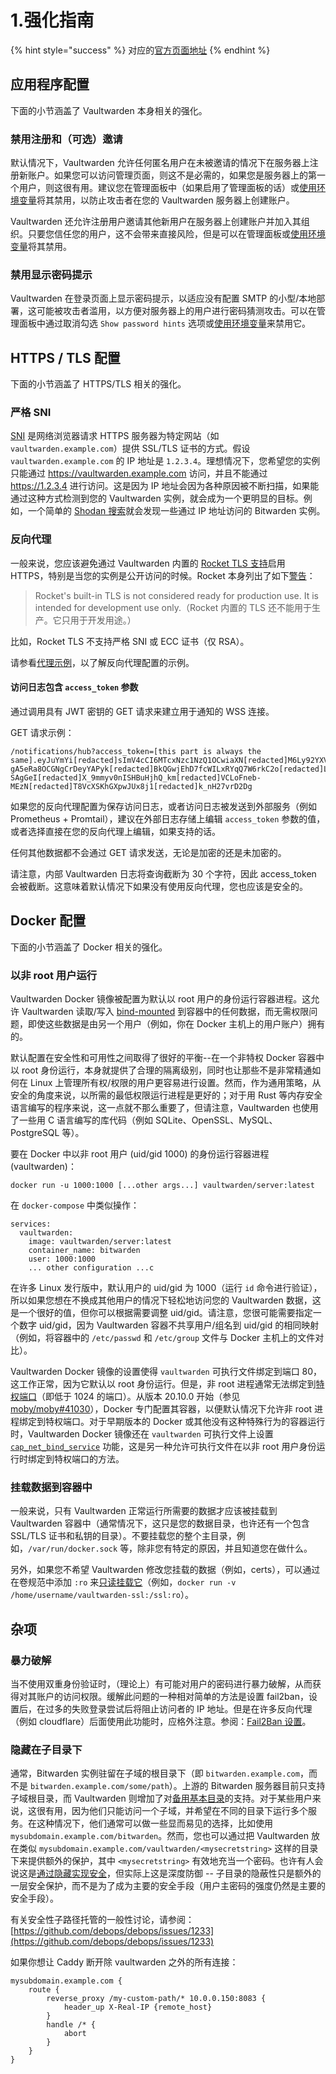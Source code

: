 # 1.强化指南

{% hint style="success" %}
对应的[官方页面地址](https://github.com/dani-garcia/vaultwarden/wiki/Hardening-Guide)
{% endhint %}

## 应用程序配置 <a href="#application-configuration" id="application-configuration"></a>

下面的小节涵盖了 Vaultwarden 本身相关的强化。

### 禁用注册和（可选）邀请 <a href="#disable-registration-and-optionally-invitations" id="disable-registration-and-optionally-invitations"></a>

默认情况下，Vaultwarden 允许任何匿名用户在未被邀请的情况下在服务器上注册新账户。如果您可以访问管理页面，则这不是必需的，如果您是服务器上的第一个用户，则这很有用。建议您在管理面板中（如果启用了管理面板的话）或[使用环境变量](../disable-registration-of-new-users.md)将其禁用，以防止攻击者在您的 Vaultwarden 服务器上创建账户。

Vaultwarden 还允许注册用户邀请其他新用户在服务器上创建账户并加入其组织。只要您信任您的用户，这不会带来直接风险，但是可以在管理面板或[使用环境变量](../disable-registration-of-new-users.md)将其禁用。

### 禁用显示密码提示 <a href="#disable-password-hint-display" id="disable-password-hint-display"></a>

Vaultwarden 在登录页面上显示密码提示，以适应没有配置 SMTP 的小型/本地部署，这可能被攻击者滥用，以方便对服务器上的用户进行密码猜测攻击。可以在管理面板中通过取消勾选 `Show password hints` 选项或[使用环境变量](../disable-registration-of-new-users.md)来禁用它。

## HTTPS / TLS 配置 <a href="#https-tls-configuration" id="https-tls-configuration"></a>

下面的小节涵盖了 HTTPS/TLS 相关的强化。

### 严格 SNI <a href="#strict-sni" id="strict-sni"></a>

[SNI](https://zh.wikipedia.org/wiki/%E6%9C%8D%E5%8A%A1%E5%99%A8%E5%90%8D%E7%A7%B0%E6%8C%87%E7%A4%BA) 是网络浏览器请求 HTTPS 服务器为特定网站（如 `vaultwarden.example.com`）提供 SSL/TLS 证书的方式。假设`vaultwarden.example.com` 的 IP 地址是 `1.2.3.4`。理想情况下，您希望您的实例只能通过 https://vaultwarden.example.com 访问，并且不能通过 https://1.2.3.4 进行访问。这是因为 IP 地址会因为各种原因被不断扫描，如果能通过这种方式检测到您的 Vaultwarden 实例，就会成为一个更明显的目标。例如，一个简单的 [Shodan 搜索](https://www.shodan.io/search?query=bitwarden)就会发现一些通过 IP 地址访问的 Bitwarden 实例。

### 反向代理 <a href="#reverse-proxying" id="reverse-proxying"></a>

一般来说，您应该避免通过 Vaultwarden 内置的 [Rocket TLS 支持](../../deployment/https/enabling-https.md)启用 HTTPS，特别是当您的实例是公开访问的时候。Rocket 本身列出了如下[警告](https://rocket.rs/v0.4/guide/configuration/#configuring-tls)：

> Rocket's built-in TLS is not considered ready for production use. It is intended for development use only.（Rocket 内置的 TLS 还不能用于生产。它只用于开发用途。）

比如，Rocket TLS 不支持严格 SNI 或 ECC 证书（仅 RSA）。

请参看[代理示例](../../deployment/proxy-examples.md)，以了解反向代理配置的示例。

#### 访问日志包含 `access_token` 参数 <a href="#access-logs-contain-access_token-parameter" id="access-logs-contain-access_token-parameter"></a>

通过调用具有 JWT 密钥的 GET 请求来建立用于通知的 WSS 连接。

GET 请求示例：

```
/notifications/hub?access_token=[this part is always the same].eyJuYmYi[redacted]sImV4cCI6MTcxNzc1NzQ1OCwiaXN[redacted]M6Ly92YXVsdC5zZWMuYXJwYXxsb2dpbiIsInN1YiI6ImY5YmVhN[redacted]tNGJjNS05MDY2LTQ3NjFlZmY4ND[redacted]sInByZW1pdW0iOnRydWU[redacted]JjaXBoZXIiLCJlbWFpbCI6ImNpc[redacted]ljdSIsImVtYWlsX3ZlcmlmaWVkIjp0cnVlLCJzc3RhbXAiOiJlZjM3[redacted]MjctODE2OS1hZTQ3NmFjNDc4MGQiLCJkZX[redacted]02ZTk3LTQ2N2M[redacted]jM3NmEiLCJzY29wZSI6WyJhcG[redacted]5lX2FjY2VzcyJdLCJhbXIiOlsiQXBwbGljY[redacted]hGDeCNdjTs1cOL2fV_OR96Sey-gA5eRa8OCGNgCrDeyYAPyk[redacted]BkQGwjEhD7fcWILxRYqQ7W6rkC2o[redacted]LB_nztpAgeRUbsPgsd3RNTWJDKdlH8aMf1[redacted]vB_doENJPeyaeMuEG85KqpAN2A[redacted]GeeCztxmQIe21PMtBG-SAgGeI[redacted]X_9mmyv0nISHBuHjhQ_km[redacted]VCLoFneb-MEzN[redacted]T8VcXSKhGXpwJUx8j1[redacted]k_nH27vrD2Dg
```

如果您的反向代理配置为保存访问日志，或者访问日志被发送到外部服务（例如 Prometheus + Promtail），建议在外部日志存储上编辑 `access_token` 参数的值，或者选择直接在您的反向代理上编辑，如果支持的话。

任何其他数据都不会通过 GET 请求发送，无论是加密的还是未加密的。

请注意，内部 Vaultwarden 日志将查询截断为 30 个字符，因此 access\_token 会被截断。这意味着默认情况下如果没有使用反向代理，您也应该是安全的。

## Docker 配置 <a href="#docker-configuration" id="docker-configuration"></a>

下面的小节涵盖了 Docker 相关的强化。

### 以非 root 用户运行 <a href="#run-as-a-non-root-user" id="run-as-a-non-root-user"></a>

Vaultwarden Docker 镜像被配置为默认以 root 用户的身份运行容器进程。这允许 Vaultwarden 读取/写入 [bind-mounted](https://docs.docker.com/storage/bind-mounts/) 到容器中的任何数据，而无需权限问题，即使这些数据是由另一个用户（例如，你在 Docker 主机上的用户账户）拥有的。

默认配置在安全性和可用性之间取得了很好的平衡--在一个非特权 Docker 容器中以 root 身份运行，本身就提供了合理的隔离级别，同时也让那些不是非常精通如何在 Linux 上管理所有权/权限的用户更容易进行设置。然而，作为通用策略，从安全的角度来说，以所需的最低权限运行进程是更好的；对于用 Rust 等内存安全语言编写的程序来说，这一点就不那么重要了，但请注意，Vaultwarden 也使用了一些用 C 语言编写的库代码（例如 SQLite、OpenSSL、MySQL、PostgreSQL 等）。

要在 Docker 中以非 root 用户 (uid/gid 1000) 的身份运行容器进程 (vaultwarden)：

```shell
docker run -u 1000:1000 [...other args...] vaultwarden/server:latest
```

在 `docker-compose` 中类似操作：

```batch
services:
  vaultwarden:
    image: vaultwarden/server:latest
    container_name: bitwarden
    user: 1000:1000
    ... other configuration ...c
```

在许多 Linux 发行版中，默认用户的 uid/gid 为 1000（运行 `id` 命令进行验证），所以如果您想在不换成其他用户的情况下轻松地访问您的 Vaultwarden 数据，这是一个很好的值，但你可以根据需要调整 uid/gid。请注意，您很可能需要指定一个数字 uid/gid，因为 Vaultwarden 容器不共享用户/组名到 uid/gid 的相同映射（例如，将容器中的 `/etc/passwd` 和 `/etc/group` 文件与 Docker 主机上的文件对比）。

Vaultwarden Docker 镜像的设置使得 `vaultwarden` 可执行文件绑定到端口 80，这工作正常，因为它默认以 root 身份运行。但是，非 root 进程通常无法绑定到[特权端口](https://www.w3.org/Daemon/User/Installation/PrivilegedPorts.html)（即低于 1024 的端口）。从版本 20.10.0 开始（参见 [moby/moby#41030](https://github.com/moby/moby/pull/41030)），Docker 专门配置其容器，以便默认情况下允许非 root 进程绑定到特权端口。对于早期版本的 Docker 或其他没有这种特殊行为的容器运行时，Vaultwarden Docker 镜像还在 `vaultwarden` 可执行文件上设置 [`cap_net_bind_service`](https://man7.org/linux/man-pages/man7/capabilities.7.html) 功能，这是另一种允许可执行文件在以非 root 用户身份运行时绑定到特权端口的方法。

### 挂载数据到容器中 <a href="#mounting-data-into-the-container" id="mounting-data-into-the-container"></a>

一般来说，只有 Vaultwarden 正常运行所需要的数据才应该被挂载到 Vaultwarden 容器中（通常情况下，这只是您的数据目录，也许还有一个包含 SSL/TLS 证书和私钥的目录）。不要挂载您的整个主目录，例如，`/var/run/docker.sock` 等，除非您有特定的原因，并且知道您在做什么。

另外，如果您不希望 Vaultwarden 修改您挂载的数据（例如，certs），可以通过在卷规范中添加 `:ro` 来[只读挂载它](https://docs.docker.com/storage/bind-mounts/#use-a-read-only-bind-mount)（例如，`docker run -v /home/username/vaultwarden-ssl:/ssl:ro`）。

## 杂项 <a href="#miscellaneous" id="miscellaneous"></a>

### 暴力破解 <a href="#brute-force-mitigation" id="brute-force-mitigation"></a>

当不使用双重身份验证时，（理论上）有可能对用户的密码进行暴力破解，从而获得对其账户的访问权限。缓解此问题的一种相对简单的方法是设置 fail2ban，设置后，在过多的失败登录尝试后将阻止访问者的 IP 地址。但是在许多反向代理（例如 cloudflare）后面使用此功能时，应格外注意。参阅：[Fail2Ban 设置](fail2ban-setup.md)。

### 隐藏在子目录下 <a href="#hiding-under-a-subdir" id="hiding-under-a-subdir"></a>

通常，Bitwarden 实例驻留在子域的根目录下（即 `bitwarden.example.com`，而不是 `bitwarden.example.com/some/path`）。上游的 Bitwarden 服务器目前只支持子域根目录，而 Vaultwarden 则增加了对[备用基本目录](../using-an-alternate-base-dir-subdir-subpath.md)的支持。对于某些用户来说，这很有用，因为他们只能访问一个子域，并希望在不同的目录下运行多个服务。在这种情况下，他们通常可以做一些显而易见的选择，比如使用 `mysubdomain.example.com/bitwarden`。然而，您也可以通过把 Vaultwarden 放在类似 `mysubdomain.example.com/vaultwarden/<mysecretstring>` 这样的目录下来提供额外的保护，其中 `<mysecretstring>` 有效地充当一个密码。也许有人会说这是[通过隐藏实现安全](https://en.wikipedia.org/wiki/Security\_through\_obscurity)，但实际上这是深度防御 -- 子目录的隐蔽性只是额外的一层安全保护，而不是为了成为主要的安全手段（用户主密码的强度仍然是主要的安全手段）。

有关安全性子路径托管的一般性讨论，请参阅：[https://github.com/debops/debops/issues/1233](https://github.com/debops/debops/issues/1233)

如果你想让 Caddy 断开除 vaultwarden 之外的所有连接：

```nginx
mysubdomain.example.com {
	route {
		reverse_proxy /my-custom-path/* 10.0.0.150:8083 {
			header_up X-Real-IP {remote_host}
		}
		handle /* {
			abort
		}
	}
}
```
